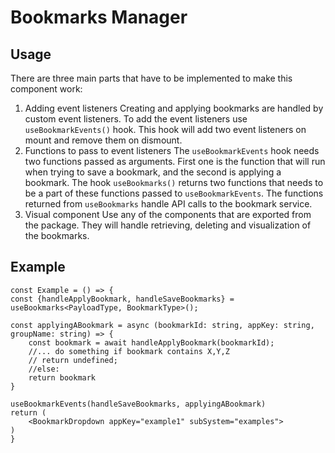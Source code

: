 # Bookmarks Manager


## Usage
There are three main parts that have to be implemented to make this component work:
1. Adding event listeners
Creating and applying bookmarks are handled by custom event listeners. To add the event listeners use
`useBookmarkEvents()` hook. This hook will add two event listeners on mount and remove them on dismount.
2. Functions to pass to event listeners
The `useBookmarkEvents` hook needs two functions passed as arguments. First one is the function that will run when trying to save a bookmark, and the second is applying a bookmark.
The hook `useBookmarks()` returns two functions that needs to be a part of these functions passed to `useBookmarkEvents`.
The functions returned from `useBookmarks` handle API calls to the bookmark service. 
3. Visual component
Use any of the components that are exported from the package. They will handle retrieving, deleting and visualization of the bookmarks.

## Example
```tsx
const Example = () => {
const {handleApplyBookmark, handleSaveBookmarks} = useBookmarks<PayloadType, BookmarkType>();	

const applyingABookmark = async (bookmarkId: string, appKey: string, groupName: string) => {
	const bookmark = await handleApplyBookmark(bookmarkId);
	//... do something if bookmark contains X,Y,Z
	// return undefined;
	//else:
	return bookmark
}

useBookmarkEvents(handleSaveBookmarks, applyingABookmark)
return (
	<BookmarkDropdown appKey="example1" subSystem="examples">
)
}

```